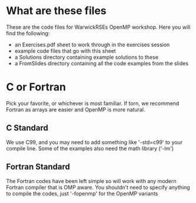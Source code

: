 # What are these files

These are the code files for WarwickRSEs OpenMP workshop. Here
you will find the following:

* an Exercises.pdf sheet to work through in the exercises session
* example code files that go with this sheet
* a Solutions directory containing example solutions to these
* a FromSlides directory containing all the code examples from the slides

# C or Fortran

Pick your favorite, or whichever is most familiar. If torn, we recommend
Fortran as arrays are easier and OpenMP is more natural. 

## C Standard
We use C99, and you may need to add something like '-std=c99' to your compile
line. Some of the examples also need the math library ('-lm')

## Fortran Standard
The Fortran codes have been left simple so will work with any modern Fortran
compiler that is OMP aware. You shouldn't need to specify anything to compile
the codes, just '-fopenmp' for the OpenMP variants

